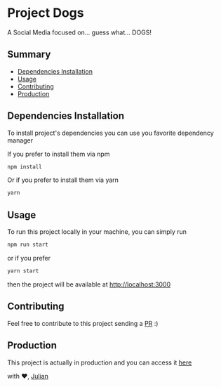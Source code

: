 # Project Dogs

A Social Media focused on... guess what... DOGS!

## Summary

- [Dependencies Installation](#dependencies-Installation)
- [Usage](#usage)
- [Contributing](#contributing)
- [Production](#Production)

## Dependencies Installation

To install project's dependencies you can use you favorite dependency manager

If you prefer to install them via npm

```sh
npm install
```

Or if you prefer to install them via yarn

```sh
yarn
```

## Usage

To run this project locally in your machine, you can simply run

```sh
npm run start
```

or if you prefer

```sh
yarn start
```

then the project will be available at [http://localhost:3000](#)

## Contributing

Feel free to contribute to this project sending a [PR](https://github.com/julianFBarbosa/project-dogs/pulls) :)

## Production

This project is actually in production and you can access it [here](https://dogs.julianbarbosa.dev/)

with :heart:, [Julian](https://github.com/julianFBarbosa/)
